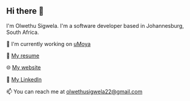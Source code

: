 ## Hi there 👋

I'm Olwethu Sigwela. I'm a software developer based in Johannesburg, South Africa.

🚀 I'm currently working on [uMoya](https://umoya.vercel.app/)

📃 [My resume](https://olwethusigwela.vercel.app/olwethu-sigwela-resume.pdf)

🌐 [My website](https://olwethusigwela.vercel.app/)

🤝 [My LinkedIn](https://www.linkedin.com/in/olwethu-sigwela-264074180/)

📫 You can reach me at olwethusigwela22@gmail.com



<!--
**olwethu-sigwela/olwethu-sigwela** is a ✨ _special_ ✨ repository because its `README.md` (this file) appears on your GitHub profile.

Here are some ideas to get you started:

- 🔭 I’m currently working on ...
- 🌱 I’m currently learning ...
- 👯 I’m looking to collaborate on ...
- 🤔 I’m looking for help with ...
- 💬 Ask me about ...
- 📫 How to reach me: ...
- 😄 Pronouns: ...
- ⚡ Fun fact: ...
-->
